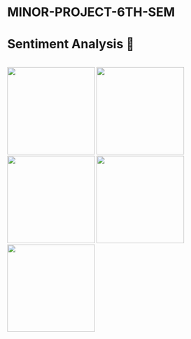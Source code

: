 # MINOR-PROJECT-6TH-SEM

# Sentiment Analysis 🌟
<br><be>
<img src = "https://github.com/M-Mkumar/MINOR-PROJECT-6TH-SEM/assets/98681758/ca8270d2-712b-4c5b-94c9-9cfea42d782a" width = "200px">
<img src = "https://github.com/M-Mkumar/MINOR-PROJECT-6TH-SEM/assets/98681758/5017dc26-28a2-4bdc-ba4e-317ce80ace64" width = "200px">
<img src = "https://github.com/M-Mkumar/MINOR-PROJECT-6TH-SEM/assets/98681758/abf63ed7-db0d-40ee-9c6d-e91db729157b" width = "200px">
<img src = "https://github.com/M-Mkumar/MINOR-PROJECT-6TH-SEM/assets/98681758/a271857c-a34f-4d7c-9f67-fbb2fb53a980" width = "200px">
<img src = "https://github.com/M-Mkumar/MINOR-PROJECT-6TH-SEM/assets/98681758/51a927da-6bb9-45f2-8c7c-d59635ff3a1b" width = "200px">

